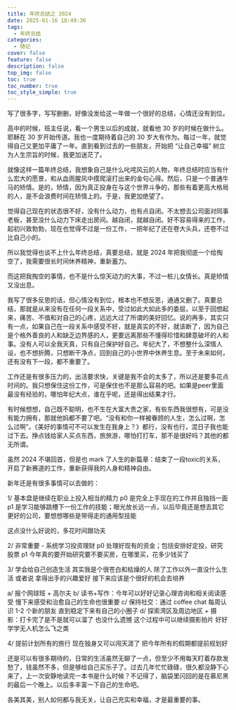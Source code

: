 ```yaml
---
title: 年终总结之 2024
date: 2025-01-16 18:49:36
tags:
  - 年终总结
categories:
  - 随记
cover: false
feature: false
description: false
top_img: false
toc: true
toc_number: true
toc_style_simple: true
---
```


写了很多字，写写删删，好像没发给这一年做一个很好的总结，心情还没有到位。

高中的时候，班主任说，看一个男生以后的成就，就看他 30 岁的时候在做什么。耶稣在 30 岁开始传道。我也一度期待着自己的 30 岁大有作为。每过一年，就觉得自己又更加平庸了一年。直到看到过去的一些朋友，开始把 “让自己幸福” 树立为人生宗旨的时候，我更加迷茫了。

就像这样一篇年终总结，我想象自己是什么叱咤风云的人物，年终总结时应当有什么宏大的愿景，和从血雨腥风中摸爬滚打出来的金句心得。然后，只是一个普通牛马的矫情。是的，矫情，因为真正投身在与这个世界斗争的，那些有着更高大格局的人，是不会浪费时间在矫情上的。于是，我更加绝望了。

觉得自己现在的状态很不好，没有什么动力，也有点自闭。不太想去公司面对同事老板，甚至没什么动力下床走出房间。越自闭，就越自闭。好不容易得来的工作，起初兴致勃勃，现在也觉得不过是一份工作，一把年纪了还在卷大头兵，还卷不过比自己小的。

所以我觉得也谈不上什么年终总结，真要总结，就是 2024 年把我彻底一个给掏空了，我需要很长时间休养精神，重新蓄力。

而这把我掏空的事情，也不是什么惊天动力的大事，不过一桩儿女情长。真是矫情又没出息。

我写了很多反思的话，但心情没有到位，根本也不想反思，通通又删了。真要总结，那就是从来没有在任何一段关系中，受过如此大如此多的委屈，以至于回想起来，痛苦、不值和对自己的心疼，远远大过了所谓的美好回忆。说的再多，其实只有一点，如果自己在一段关系中感受不好，就是真实的不好，就该断了，因为自己是个格外善良的人和缺乏边界感的人，更要远离那些不懂得珍惜和肆意破坏的人和事。没有人可以全我天真，只有自己保护好自己。年纪大了，不想整什么深情人设，也不想折腾，只想断干净点，回到自己的小世界中休养生息。至于未来如何，还有没有下一段，都不重要了。

工作还是有很多压力的，出活要求快，关键是我不会的太多了，所以还是要多花点时间的。我只想保住这份工作，可是保住也不是那么容易的吧。如果是peer里面最没有经验的，哪怕年纪大点，谁在乎呢，还是得出结果才行。

有时候想想，自己既不聪明，也不生在大富大贵之家，有些东西我很想有，可是没有能力拥有，那就他妈都不要了吧。“没有和你一样被眷顾的人生，怎么过啊，怎么过啊”。《美好的事情可不可以发生在我身上？》都行，没有也行，混日子我也能过下去。挣点钱给家人买点东西，旅旅游，哪怕打打车，那不是很好吗？其他的都无所谓。

虽然 2024 不堪回首，但是也 mark 了人生的新篇章：结束了一段toxic的关系，开启了新赛道的工作，重新获得我的人身和精神自由。

新年还是有很多事情可以去做的：

1/ 基本盘是继续在职业上投入相当的精力
p0 是完全上手现在的工作并且独挡一面
p1 是学习能够跳槽下一份工作的技能；眼光放长远一点，以后毕竟还是想去其它更好的公司，要想想哪些是带得走的通用型技能

这点没什么好说的，多花时间跟功夫

2/ 非常重要 - 系统学习投资理财
p0 处理好现有的资金；包括安排好定投，研究股票
p1 今年真的要开始研究要不要买房，在哪里买，花多少钱买了

3/ 学会给自己创造生活
其实我是个很苍白和枯燥的人 除了工作以外一直没什么生活 或者说 拿得出手的兴趣爱好
接下来应该是个很好的机会去培养

a/ 报个网球班 + 高尔夫
b/ 读书+写作：今年可以好好记录心理咨询和相关阅读感受 慢下来感受和治愈自己的生命也很重要
c/ 保持社交：通过 coffee chat 每周认识 1-2 个新的朋友 直到稳定下来有自己的小圈子
d/ 探索湾区及周边地区 + 摄影：打卡完了是不是就可以溜了 也没什么遗憾 这个过程中可以继续摄影拍片 好好学学无人机怎么飞之类

4/ 提前计划所有的旅行
现在独身又可以闯天涯了 把今年所有的假期都提前规划好

还是可以有很多期待的，日常的生活虽然无聊了一点，但至少不用每天盯着存款发愁了，钱虽然不多，但是够给自己买乐子了。过去几年忙忙碌碌，很久都没静下心来了，上一次安静地读完一本书是什么时候？不记得了，脑袋里闪回的是在慕尼黑的最后一个晚上。以后多丰富一下自己的生命吧。

各美其美，别人如何都与我无关，让自己充实和幸福，才是最重要的事。